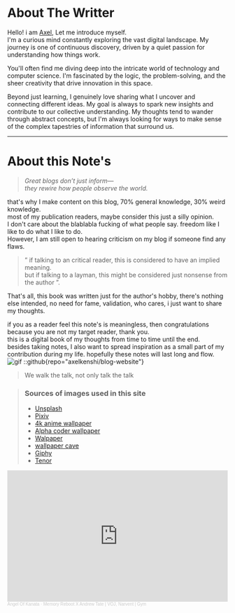 # About The Writter
Hello! i am [Axel](https://github.com/axelkenshi), Let me introduce myself.  
I'm a curious mind constantly exploring the vast digital landscape. My journey is one of continuous discovery, driven by a quiet passion for understanding how things work.

You'll often find me diving deep into the intricate world of technology and computer science. I'm fascinated by the logic, the problem-solving, and the sheer creativity that drive innovation in this space.

Beyond just learning, I genuinely love sharing what I uncover and connecting different ideas. My goal is always to spark new insights and contribute to our collective understanding. My thoughts tend to wander through abstract concepts, but I'm always looking for ways to make sense of the complex tapestries of information that surround us.

---

# About this Note's

> _Great blogs don’t just inform—_  
> _they rewire how people observe the world._  

that's why I make content on this blog, 70% general knowledge, 30% weird knowledge.  
most of my publication readers, maybe consider this just a silly opinion.  
I don't care about the blablabla fucking of what people say. freedom like I like to do what I like to do.  
However, I am still open to hearing criticism on my blog if someone find any flaws.  

> ” if talking to an critical reader, this is considered to have an implied meaning.  
> but if talking to a layman, this might be considered just nonsense from the author ”.  

That's all, this book was written just for the author's hobby, there's nothing else intended, no need for fame, validation, who cares, i just want to share my thoughts.  

if you as a reader feel this note's is meaningless, then congratulations because you are not my target reader, thank you.  
this is a digital book of my thoughts from time to time until the end.  
besides taking notes, I also want to spread inspiration as a small part of my contribution during my life. hopefully these notes will last long and flow.  
![gif](https://media.tenor.com/8XYlsNDxIz8AAAAM/lucy-heartfilia-lucy.gif)
::github{repo="axelkenshi/blog-website"}
> We walk the talk, not only talk the talk

> ### Sources of images used in this site
> - [Unsplash](https://unsplash.com/)
> - [Pixiv](https://www.pixiv.net/)
> - [4k anime wallpaper](https://4kwallpapers.com/anime/)
> - [Alpha coder wallpaper](https://alphacoders.com/)
> - [Walpaper](https://wallpapers.com/)
> - [wallpaper cave](https://wallpapercave.com/)
> - [Giphy](https://giphy.com/)
> - [Tenor](https://tenor.com/)

<iframe width="100%" height="300" scrolling="no" frameborder="no" allow="autoplay" src="https://w.soundcloud.com/player/?url=https%3A//api.soundcloud.com/tracks/1624225902&color=%23ff5500&auto_play=false&hide_related=false&show_comments=true&show_user=true&show_reposts=false&show_teaser=true&visual=true"></iframe><div style="font-size: 10px; color: #cccccc;line-break: anywhere;word-break: normal;overflow: hidden;white-space: nowrap;text-overflow: ellipsis; font-family: Interstate,Lucida Grande,Lucida Sans Unicode,Lucida Sans,Garuda,Verdana,Tahoma,sans-serif;font-weight: 100;"><a href="https://soundcloud.com/angelofkanata" title="Angel Of Kanata" target="_blank" style="color: #cccccc; text-decoration: none;">Angel Of Kanata</a> · <a href="https://soundcloud.com/angelofkanata/memory-reboot-x-andrew-tate-voj-narvent-gym" title="Memory Reboot X Andrew Tate | VOJ, Narvent | Gym" target="_blank" style="color: #cccccc; text-decoration: none;">Memory Reboot X Andrew Tate | VOJ, Narvent | Gym</a></div>